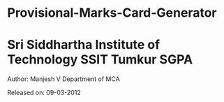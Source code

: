 Provisional-Marks-Card-Generator
================================

Sri Siddhartha Institute of Technology SSIT Tumkur SGPA
=======================================================

Author: Manjesh V
Department of MCA

Released on: 09-03-2012
